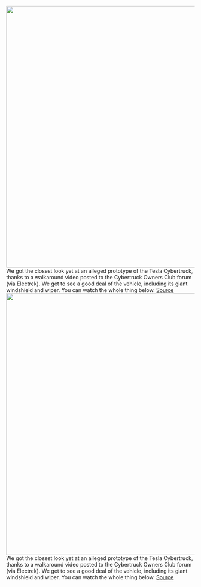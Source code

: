 <img src='https://cdn.vox-cdn.com/thumbor/OCIRjPpUeT_PJQiMFO6yP2HueS8=/0x0:1429x1072/1200x800/filters:focal(304x402:532x630)/cdn.vox-cdn.com/uploads/chorus_image/image/70426637/Tesla_Cybertruck_leak_photo.0.jpg' width='700px' /><br/>
We got the closest look yet at an alleged prototype of the Tesla Cybertruck, thanks to a walkaround video posted to the Cybertruck Owners Club forum (via Electrek). We get to see a good deal of the vehicle, including its giant windshield and wiper. You can watch the whole thing below.
<a href='https://www.theverge.com/2022/1/24/22899176/telsa-cybertruck-walkaround-video-wiper-ev-roadmap-incoming'> Source <a/><img src='https://cdn.vox-cdn.com/thumbor/OCIRjPpUeT_PJQiMFO6yP2HueS8=/0x0:1429x1072/1200x800/filters:focal(304x402:532x630)/cdn.vox-cdn.com/uploads/chorus_image/image/70426637/Tesla_Cybertruck_leak_photo.0.jpg' width='700px' /><br/>
We got the closest look yet at an alleged prototype of the Tesla Cybertruck, thanks to a walkaround video posted to the Cybertruck Owners Club forum (via Electrek). We get to see a good deal of the vehicle, including its giant windshield and wiper. You can watch the whole thing below.
<a href='https://www.theverge.com/2022/1/24/22899176/telsa-cybertruck-walkaround-video-wiper-ev-roadmap-incoming'> Source <a/>